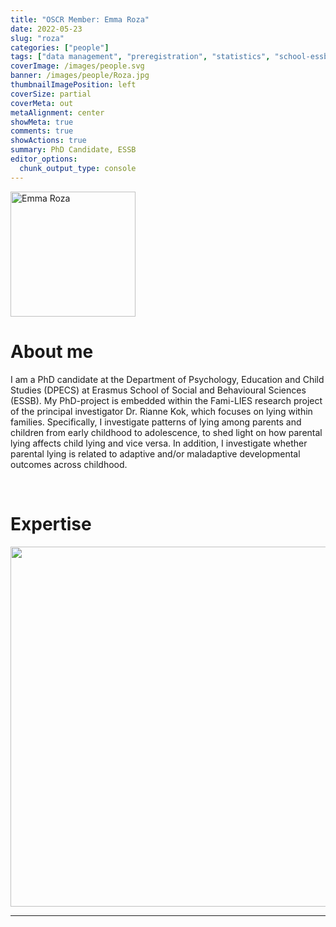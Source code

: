 ```yaml
---
title: "OSCR Member: Emma Roza"
date: 2022-05-23
slug: "roza"
categories: ["people"]
tags: ["data management", "preregistration", "statistics", "school-essb"] # top 3 categories + unique + school
coverImage: /images/people.svg
banner: /images/people/Roza.jpg
thumbnailImagePosition: left
coverSize: partial
coverMeta: out
metaAlignment: center
showMeta: true
comments: true
showActions: true
summary: PhD Candidate, ESSB
editor_options: 
  chunk_output_type: console
---
```


<!-- EMAIL -->
<p>
  <a href="mailto:roza@essb.eur.nl">
  <img border="0" alt="Emma Roza" src="/images/people/Roza.jpg" width="200" height="200" align="center">
  </a>
</p>


<p align="center">
<!--  CV
  <a href="" class="fa-solid fa-file" style="color:#000000;">
  </a> -->

<!-- TWITTER 
  <a href="" class="fa-brands fa-x-twitter" style="color:#000000;">
  </a>
  -->

<!-- GOOGLE SCHOLAR
  <a href="" class="fa-brands fa-google-scholar" style="color:#000000;">
  </a>
  -->
  
<!-- RESEARCHGATE 
  <a href="" class="fa-brands fa-researchgate" style="color:#000000;">
  </a>
   --> 
  
<!-- LINKEDIN --> 
  <a href="https://www.linkedin.com/in/emma-roza/" class="fa-brands fa-linkedin" style="color:#000000;">
  </a>  
  
  <!-- ORCID 
  <a href="" class="fa-brands fa-orcid" style="color:#000000;">
  </a> -->

<!-- PERSONAL WEBSITE 
  <a href="" class="fa-solid fa-link" style="color:#000000;">
  </a> -->

<!-- GITHUB 
  <a href="" class="fa-brands fa-github" style="color:#000000;"> 
  </a> -->
</p>

# About me

I am a PhD candidate at the Department of Psychology, Education and Child Studies (DPECS) at Erasmus School of Social and Behavioural Sciences (ESSB). My PhD-project is embedded within the Fami-LIES research project of the principal investigator Dr. Rianne Kok, which focuses on lying within families. Specifically, I investigate patterns of lying among parents and children from early childhood to adolescence, to shed light on how parental lying affects child lying and vice versa. In addition, I investigate whether parental lying is related to adaptive and/or maladaptive developmental outcomes across childhood.

<BR>

<!-- # Expertise -->
# Expertise

<img src="{{< blogdown/postref >}}index_files/figure-html/radarPlot-1.png" width="576" />


***


